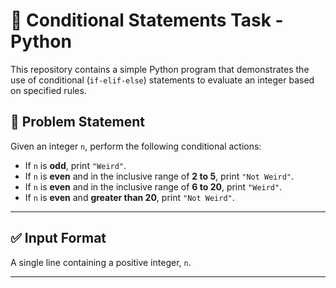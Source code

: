 # 🧠 Conditional Statements Task - Python

This repository contains a simple Python program that demonstrates the use of conditional (`if-elif-else`) statements to evaluate an integer based on specified rules.

## 📌 Problem Statement

Given an integer `n`, perform the following conditional actions:

- If `n` is **odd**, print `"Weird"`.
- If `n` is **even** and in the inclusive range of **2 to 5**, print `"Not Weird"`.
- If `n` is **even** and in the inclusive range of **6 to 20**, print `"Weird"`.
- If `n` is **even** and **greater than 20**, print `"Not Weird"`.

---

## ✅ Input Format

A single line containing a positive integer, `n`.

---



